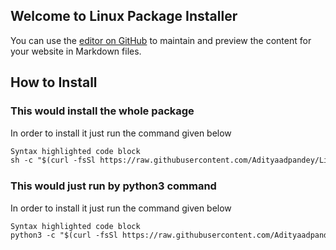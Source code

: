 ## Welcome to Linux Package Installer

You can use the [editor on GitHub](https://github.com/Adityaadpandey/Linux-Package-Installer/edit/gh-pages/index.md) to maintain and preview the content for your website in Markdown files.


## How to Install

### This would install the whole package
In order to install it just run the command given below

```markdown
Syntax highlighted code block
sh -c "$(curl -fsSl https://raw.githubusercontent.com/Adityaadpandey/Linux-Package-Installer/master/install.sh)"
```
### This would just run by python3 command
In order to install it just run the command given below

```markdown
Syntax highlighted code block
python3 -c "$(curl -fsSl https://raw.githubusercontent.com/Adityaadpandey/Linux-Package-Installer/master/LinuxMint/run.py)"
```
